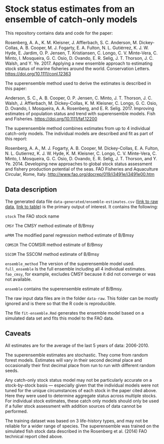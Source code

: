 # Stock status estimates from an ensemble of catch-only models 

This repository contains data and code for the paper:

Rosenberg, A. A., K. M. Kleisner, J. Afflerbach, S. C. Anderson, M. Dickey-Collas, A. B. Cooper, M. J. Fogarty, E. A. Fulton, N. L. Gutiérrez, K. J. W. Hyde, E. Jardim, O. P. Jensen, T. Kristiansen, C. Longo, C. V. Minte-Vera, C. Minto, I. Mosqueira, G. C. Osio, D. Ovando, E. R. Selig, J. T. Thorson, J. C. Walsh, and Y. Ye. 2017. Applying a new ensemble approach to estimating stock status of marine fisheries around the world. Conservation Letters. <https://doi.org/10.1111/conl.12363>

The superensemble method used to derive the estimates is described in this paper:

Anderson, S. C., A. B. Cooper, O. P. Jensen, C. Minto, J. T. Thorson, J. C. Walsh, J. Afflerbach, M. Dickey-Collas, K. M. Kleisner, C. Longo, G. C. Osio, D. Ovando, I. Mosqueira, A. A. Rosenberg, and E. R. Selig. 2017. Improving estimates of population status and trend with superensemble models. Fish and Fisheries. <https://doi.org/10.1111/faf.12200>

The superensemble method combines estimates from up to 4 individual catch-only models. The individual models are described and fit as part of this report:

Rosenberg, A. A., M. J. Fogarty, A. B. Cooper, M. Dickey-Collas, E. A. Fulton, N. L. Gutierrez, K. J. W. Hyde, K. M. Kleisner, C. Longo, C. V. Minte-Vera, C. Minto, I. Mosqueira, G. C. Osio, D. Ovando, E. R. Selig, J. T. Thorson, and Y. Ye. 2014. Developing new approaches to global stock status assessment and fishery production potential of the seas. FAO Fisheries and Aquaculture Circular, Rome, Italy. <http://www.fao.org/docrep/019/i3491e/i3491e00.htm>

## Data description 

The generated data file `data-generated/ensemble-estimates.csv` ([link to raw data](https://raw.githubusercontent.com/datalimited/global-status-estimates/master/data-generated/ensemble-estimates.csv), [link to table](https://github.com/datalimited/global-status-estimates/blob/master/data-generated/ensemble-estimates.csv)) is the primary output of interest. It contains the following:

`stock` The FAO stock name

`CMSY` The CMSY method estimate of B/Bmsy 

`mPRM` The modified panel regression method estimate of B/Bmsy

`COMSIR` The COMSIR method estimate of B/Bmsy

`SSCOM` The SSCOM method estimate of B/Bmsy

`ensemble_method` The version of the superensemble model used. `full_ensemble` Is the full ensemble including all 4 individual estimates. `fao_cmsy`, for example, excludes CMSY because it did not converge or was not available. 

`ensemble` contains the superensemble estimate of B/Bmsy.

The raw input data files are in the folder `data-raw`. This folder can be mostly ignored and is there so that the R code is reproducible.

The file `fit-ensemble.Rmd` generates the ensemble model based on a simulated data set and fits this model to the FAO data.

## Caveats

All estimates are for the average of the last 5 years of data: 2006-2010.

The superensemble estimates are stochastic. They come from random forest models. Estimates will vary in their second decimal place and occasionally their first decimal place from run to run with different random seeds.

Any catch-only stock status model may not be particularly accurate on a stock-by-stock basis — especially given that the individual models were not tuned for the unique circumstances of each stock in the paper cited above. Here they were used to determine aggregate status across multiple stocks. For individual stock estimates, these catch only models should only be used if a fuller stock assessment with addition sources of data cannot be performed.

The training dataset was based on 3 life-history types, and may not be reliable for a wider range of species. The superensemble was trained on the simulated fish stock data described in the Rosenberg et al. (2014) FAO technical report cited above.



